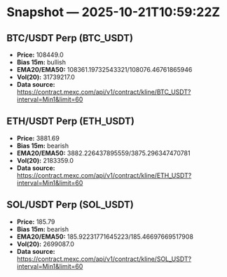 # Snapshot — 2025-10-21T10:59:22Z

## BTC/USDT Perp (BTC_USDT)
- **Price:** 108449.0
- **Bias 15m:** bullish
- **EMA20/EMA50:** 108361.19732543321/108076.46761865946
- **Vol(20):** 31739217.0
- **Data source:** https://contract.mexc.com/api/v1/contract/kline/BTC_USDT?interval=Min1&limit=60

## ETH/USDT Perp (ETH_USDT)
- **Price:** 3881.69
- **Bias 15m:** bearish
- **EMA20/EMA50:** 3882.226437895559/3875.296347470781
- **Vol(20):** 2183359.0
- **Data source:** https://contract.mexc.com/api/v1/contract/kline/ETH_USDT?interval=Min1&limit=60

## SOL/USDT Perp (SOL_USDT)
- **Price:** 185.79
- **Bias 15m:** bearish
- **EMA20/EMA50:** 185.92231771645223/185.46697669517908
- **Vol(20):** 2699087.0
- **Data source:** https://contract.mexc.com/api/v1/contract/kline/SOL_USDT?interval=Min1&limit=60
